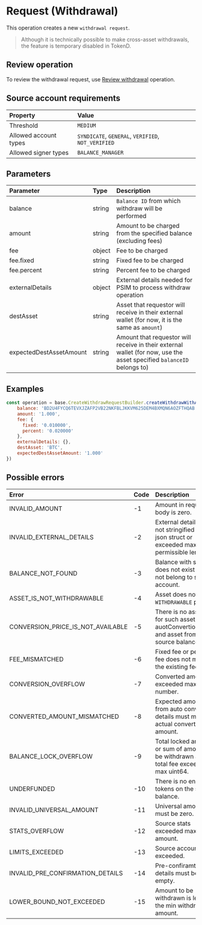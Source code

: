 # Request \(Withdrawal\)

This operation creates a new `withdrawal request`.

> Although it is technically possible to make cross-asset withdrawals, the feature is temporary disabled in TokenD.

## Review operation

To review the withdrawal request, use [Review withdrawal](https://github.com/tokend/knowledge-base/tree/b05843eec76dc0419e6c40b2af25520f7358034c/tech/requestshdrawal.md) operation.

## Source account requirements

| Property | Value |
| :--- | :--- |
| Threshold | `MEDIUM` |
| Allowed account types | `SYNDICATE`, `GENERAL`, `VERIFIED`, `NOT_VERIFIED` |
| Allowed signer types | `BALANCE_MANAGER` |

## Parameters

| Parameter | Type | Description |
| :--- | :--- | :--- |
| balance | string | `Balance ID` from which withdraw will be performed |
| amount | string | Amount to be charged from the specified balance \(excluding fees\) |
| fee | object | Fee to be charged |
| fee.fixed | string | Fixed fee to be charged |
| fee.percent | string | Percent fee to be charged |
| externalDetails | object | External details needed for PSIM to process withdraw operation |
| destAsset | string | Asset that requestor will receive in their external wallet \(for now, it is the same as `amount`\) |
| expectedDestAssetAmount | string | Amount that requestor will receive in their external wallet \(for now, use the asset specified `balanceID` belongs to\) |

## Examples

```javascript
const operation = base.CreateWithdrawRequestBuilder.createWithdrawWithAutoConversion({
    balance: 'BD2U4FYCQ6TEVXJZAFP2VB22NKFBLJKKVM625DEM4BXMQN6AOZFTHQAB', // BTC
    amount: '1.000',
    fee: {
      fixed: '0.010000',
      percent: '0.020000'
    },
    externalDetails: {},
    destAsset: 'BTC',
    expectedDestAssetAmount: '1.000'
})
```

## Possible errors

| Error | Code | Description |
| :--- | :--- | :--- |
| INVALID\_AMOUNT | -1 | Amount in request body is zero. |
| INVALID\_EXTERNAL\_DETAILS | -2 | External details are not stringified valid json struct or exceeded max permissible length. |
| BALANCE\_NOT\_FOUND | -3 | Balance with such id does not exist or does not belong to source account. |
| ASSET\_IS\_NOT\_WITHDRAWABLE | -4 | Asset does not have a `WITHDRAWABLE` policy. |
| CONVERSION\_PRICE\_IS\_NOT\_AVAILABLE | -5 | There is no asset pair for such asset from auotConvertionDetails and asset from source balance. |
| FEE\_MISMATCHED | -6 | Fixed fee or percent fee does not match the existing fee. |
| CONVERSION\_OVERFLOW | -7 | Converted amount exceeded max uint64 number. |
| CONVERTED\_AMOUNT\_MISMATCHED | -8 | Expected amount from auto conversion details must match actual converted amount. |
| BALANCE\_LOCK\_OVERFLOW | -9 | Total locked amount or sum of amount to be withdrawn and total fee exceeded max uint64. |
| UNDERFUNDED | -10 | There is no enough tokens on the source balance. |
| INVALID\_UNIVERSAL\_AMOUNT | -11 | Universal amount must be zero. |
| STATS\_OVERFLOW | -12 | Source stats exceeded max uint64 amount. |
| LIMITS\_EXCEEDED | -13 | Source account limits exceeded. |
| INVALID\_PRE\_CONFIRMATION\_DETAILS | -14 | Pre-confiramtion details must be empty. |
| LOWER\_BOUND\_NOT\_EXCEEDED | -15 | Amount to be withdrawn is less than the min withdrawn amount. |


